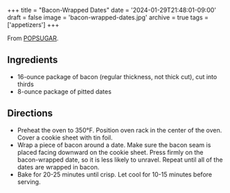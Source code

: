 +++
title = "Bacon-Wrapped Dates"
date = '2024-01-29T21:48:01-09:00'
draft = false
image = 'bacon-wrapped-dates.jpg'
archive = true
tags = ['appetizers']
+++

From [POPSUGAR](https://www.popsugar.com/food/Recipe-Bacon-Wrapped-Dates-4952556).

## Ingredients
* 16-ounce package of bacon (regular thickness, not thick cut), cut into thirds
* 8-ounce package of pitted dates

## Directions
* Preheat the oven to 350°F. Position oven rack in the center of the oven. Cover a cookie sheet with tin foil.
* Wrap a piece of bacon around a date. Make sure the bacon seam is placed facing downward on the cookie sheet. Press firmly on the bacon-wrapped date, so it is less likely to unravel. Repeat until all of the dates are wrapped in bacon.
* Bake for 20-25 minutes until crisp. Let cool for 10-15 minutes before serving.
